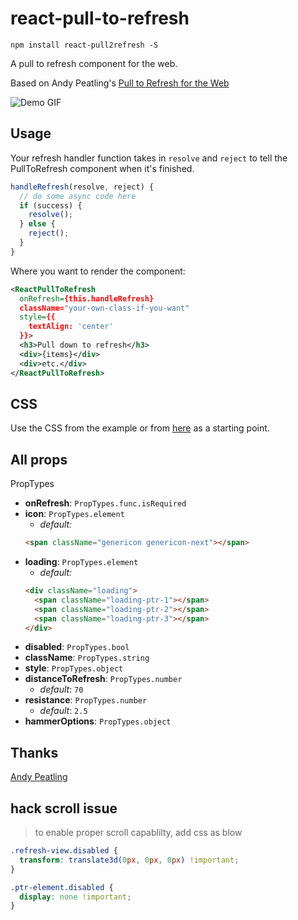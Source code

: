 # react-pull-to-refresh

`npm install react-pull2refresh -S`

A pull to refresh component for the web.

Based on Andy Peatling's [Pull to Refresh for the Web](https://github.com/apeatling/web-pull-to-refresh)

![Demo GIF](https://github.com/bryaneaton13/react-pull-to-refresh/blob/master/docs/demo.gif)

## Usage

Your refresh handler function takes in `resolve` and `reject` to tell the PullToRefresh component when it's finished.

```javascript
handleRefresh(resolve, reject) {
  // do some async code here
  if (success) {
    resolve();
  } else {
    reject();
  }
}

```

Where you want to render the component:

```xml
<ReactPullToRefresh
  onRefresh={this.handleRefresh}
  className="your-own-class-if-you-want"
  style={{
    textAlign: 'center'
  }}>
  <h3>Pull down to refresh</h3>
  <div>{items}</div>
  <div>etc.</div>
</ReactPullToRefresh>
```



## CSS
Use the CSS from the example or from [here](https://github.com/apeatling/web-pull-to-refresh) as a starting point.


## All props

PropTypes

- **onRefresh**: `PropTypes.func.isRequired`
- **icon**: `PropTypes.element`
  - *default:*
  ```html
  <span className="genericon genericon-next"></span>
  ```
- **loading**: `PropTypes.element`
  - *default:*
  ```html
  <div className="loading">
    <span className="loading-ptr-1"></span>
    <span className="loading-ptr-2"></span>
    <span className="loading-ptr-3"></span>
  </div>
  ```
- **disabled**: `PropTypes.bool`
- **className**: `PropTypes.string`
- **style**: `PropTypes.object`
- **distanceToRefresh**: `PropTypes.number`
  - *default*: `70`
- **resistance**: `PropTypes.number`
  - *default*: `2.5`
- **hammerOptions**: `PropTypes.object`

## Thanks
[Andy Peatling](http://apeatling.com/)

## hack scroll issue
> to enable proper scroll capablilty, add css as blow
```css
.refresh-view.disabled {
  transform: translate3d(0px, 0px, 0px) !important;
}

.ptr-element.disabled {
  display: none !important;
}
```

